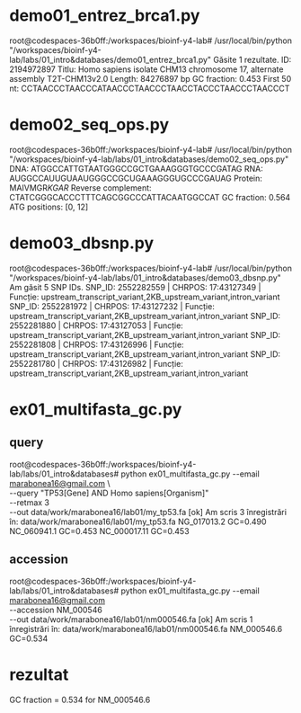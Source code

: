 # demo01_entrez_brca1.py
root@codespaces-36b0ff:/workspaces/bioinf-y4-lab# /usr/local/bin/python "/workspaces/bioinf-y4-lab/labs/01_intro&databases/demo01_entrez_brca1.py"
Găsite 1 rezultate.
ID: 2194972897
Titlu: Homo sapiens isolate CHM13 chromosome 17, alternate assembly T2T-CHM13v2.0
Length: 84276897 bp
GC fraction: 0.453
First 50 nt: CCTAACCCTAACCCATAACCCTAACCCTAACCTACCCTAACCCTAACCCT

# demo02_seq_ops.py
root@codespaces-36b0ff:/workspaces/bioinf-y4-lab# /usr/local/bin/python "/workspaces/bioinf-y4-lab/labs/01_intro&databases/demo02_seq_ops.py"
DNA: ATGGCCATTGTAATGGGCCGCTGAAAGGGTGCCCGATAG
RNA: AUGGCCAUUGUAAUGGGCCGCUGAAAGGGUGCCCGAUAG
Protein: MAIVMGR*KGAR*
Reverse complement: CTATCGGGCACCCTTTCAGCGGCCCATTACAATGGCCAT
GC fraction: 0.564
ATG positions: [0, 12]

# demo03_dbsnp.py
root@codespaces-36b0ff:/workspaces/bioinf-y4-lab# /usr/local/bin/python "/workspaces/bioinf-y4-lab/labs/01_intro&databases/demo03_dbsnp.py"
Am găsit 5 SNP IDs.
SNP_ID: 2552282559 | CHRPOS: 17:43127349 | Funcție: upstream_transcript_variant,2KB_upstream_variant,intron_variant
SNP_ID: 2552281972 | CHRPOS: 17:43127232 | Funcție: upstream_transcript_variant,2KB_upstream_variant,intron_variant
SNP_ID: 2552281880 | CHRPOS: 17:43127053 | Funcție: upstream_transcript_variant,2KB_upstream_variant,intron_variant
SNP_ID: 2552281808 | CHRPOS: 17:43126996 | Funcție: upstream_transcript_variant,2KB_upstream_variant,intron_variant
SNP_ID: 2552281780 | CHRPOS: 17:43126982 | Funcție: upstream_transcript_variant,2KB_upstream_variant,intron_variant

# ex01_multifasta_gc.py
## query
root@codespaces-36b0ff:/workspaces/bioinf-y4-lab/labs/01_intro&databases# python ex01_multifasta_gc.py --email marabonea16@gmail.com \                                                                  
        --query "TP53[Gene] AND Homo sapiens[Organism]" \
        --retmax 3 \
        --out data/work/marabonea16/lab01/my_tp53.fa
[ok] Am scris 3 înregistrări în: data/work/marabonea16/lab01/my_tp53.fa
NG_017013.2     GC=0.490
NC_060941.1     GC=0.453
NC_000017.11    GC=0.453

## accession
root@codespaces-36b0ff:/workspaces/bioinf-y4-lab/labs/01_intro&databases# python ex01_multifasta_gc.py --email marabonea16@gmail.com \
        --accession NM_000546 \
        --out data/work/marabonea16/lab01/nm000546.fa
[ok] Am scris 1 înregistrări în: data/work/marabonea16/lab01/nm000546.fa
NM_000546.6     GC=0.534

# rezultat
GC fraction = 0.534 for NM_000546.6